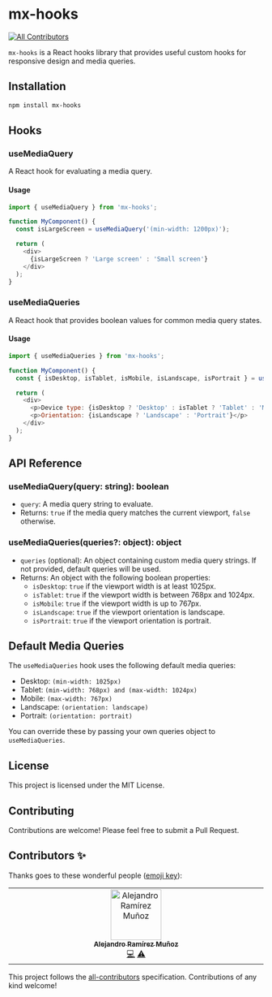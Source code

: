 # mx-hooks
<!-- ALL-CONTRIBUTORS-BADGE:START - Do not remove or modify this section -->
[![All Contributors](https://img.shields.io/badge/all_contributors-1-orange.svg?style=flat-square)](#contributors-)
<!-- ALL-CONTRIBUTORS-BADGE:END -->

`mx-hooks` is a React hooks library that provides useful custom hooks for responsive design and media queries.

## Installation

```bash
npm install mx-hooks
```

## Hooks

### useMediaQuery

A React hook for evaluating a media query.

#### Usage

```javascript
import { useMediaQuery } from 'mx-hooks';

function MyComponent() {
  const isLargeScreen = useMediaQuery('(min-width: 1200px)');

  return (
    <div>
      {isLargeScreen ? 'Large screen' : 'Small screen'}
    </div>
  );
}
```

### useMediaQueries

A React hook that provides boolean values for common media query states.

#### Usage

```javascript
import { useMediaQueries } from 'mx-hooks';

function MyComponent() {
  const { isDesktop, isTablet, isMobile, isLandscape, isPortrait } = useMediaQueries();

  return (
    <div>
      <p>Device type: {isDesktop ? 'Desktop' : isTablet ? 'Tablet' : 'Mobile'}</p>
      <p>Orientation: {isLandscape ? 'Landscape' : 'Portrait'}</p>
    </div>
  );
}
```

## API Reference

### useMediaQuery(query: string): boolean

- `query`: A media query string to evaluate.
- Returns: `true` if the media query matches the current viewport, `false` otherwise.

### useMediaQueries(queries?: object): object

- `queries` (optional): An object containing custom media query strings. If not provided, default queries will be used.
- Returns: An object with the following boolean properties:
  - `isDesktop`: `true` if the viewport width is at least 1025px.
  - `isTablet`: `true` if the viewport width is between 768px and 1024px.
  - `isMobile`: `true` if the viewport width is up to 767px.
  - `isLandscape`: `true` if the viewport orientation is landscape.
  - `isPortrait`: `true` if the viewport orientation is portrait.

## Default Media Queries

The `useMediaQueries` hook uses the following default media queries:

- Desktop: `(min-width: 1025px)`
- Tablet: `(min-width: 768px) and (max-width: 1024px)`
- Mobile: `(max-width: 767px)`
- Landscape: `(orientation: landscape)`
- Portrait: `(orientation: portrait)`

You can override these by passing your own queries object to `useMediaQueries`.

## License

This project is licensed under the MIT License.

## Contributing

Contributions are welcome! Please feel free to submit a Pull Request.
## Contributors ✨

Thanks goes to these wonderful people ([emoji key](https://allcontributors.org/docs/en/emoji-key)):

<!-- ALL-CONTRIBUTORS-LIST:START - Do not remove or modify this section -->
<!-- prettier-ignore-start -->
<!-- markdownlint-disable -->
<table>
  <tbody>
    <tr>
      <td align="center" valign="top" width="14.28%"><a href="https://github.com/AlejandroRM-DEV"><img src="https://avatars.githubusercontent.com/u/8054357?v=4?s=100" width="100px;" alt="Alejandro Ramírez Muñoz"/><br /><sub><b>Alejandro Ramírez Muñoz</b></sub></a><br /><a href="https://github.com/AlejandroRM-DEV/react-media-queries/commits?author=AlejandroRM-DEV" title="Code">💻</a> <a href="https://github.com/AlejandroRM-DEV/react-media-queries/commits?author=AlejandroRM-DEV" title="Tests">⚠️</a></td>
    </tr>
  </tbody>
</table>

<!-- markdownlint-restore -->
<!-- prettier-ignore-end -->

<!-- ALL-CONTRIBUTORS-LIST:END -->

This project follows the [all-contributors](https://github.com/all-contributors/all-contributors) specification. Contributions of any kind welcome!